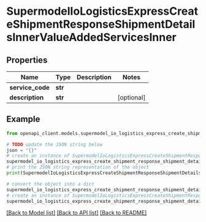 # SupermodelIoLogisticsExpressCreateShipmentResponseShipmentDetailsInnerValueAddedServicesInner


## Properties

Name | Type | Description | Notes
------------ | ------------- | ------------- | -------------
**service_code** | **str** |  | 
**description** | **str** |  | [optional] 

## Example

```python
from openapi_client.models.supermodel_io_logistics_express_create_shipment_response_shipment_details_inner_value_added_services_inner import SupermodelIoLogisticsExpressCreateShipmentResponseShipmentDetailsInnerValueAddedServicesInner

# TODO update the JSON string below
json = "{}"
# create an instance of SupermodelIoLogisticsExpressCreateShipmentResponseShipmentDetailsInnerValueAddedServicesInner from a JSON string
supermodel_io_logistics_express_create_shipment_response_shipment_details_inner_value_added_services_inner_instance = SupermodelIoLogisticsExpressCreateShipmentResponseShipmentDetailsInnerValueAddedServicesInner.from_json(json)
# print the JSON string representation of the object
print(SupermodelIoLogisticsExpressCreateShipmentResponseShipmentDetailsInnerValueAddedServicesInner.to_json())

# convert the object into a dict
supermodel_io_logistics_express_create_shipment_response_shipment_details_inner_value_added_services_inner_dict = supermodel_io_logistics_express_create_shipment_response_shipment_details_inner_value_added_services_inner_instance.to_dict()
# create an instance of SupermodelIoLogisticsExpressCreateShipmentResponseShipmentDetailsInnerValueAddedServicesInner from a dict
supermodel_io_logistics_express_create_shipment_response_shipment_details_inner_value_added_services_inner_from_dict = SupermodelIoLogisticsExpressCreateShipmentResponseShipmentDetailsInnerValueAddedServicesInner.from_dict(supermodel_io_logistics_express_create_shipment_response_shipment_details_inner_value_added_services_inner_dict)
```
[[Back to Model list]](../README.md#documentation-for-models) [[Back to API list]](../README.md#documentation-for-api-endpoints) [[Back to README]](../README.md)



